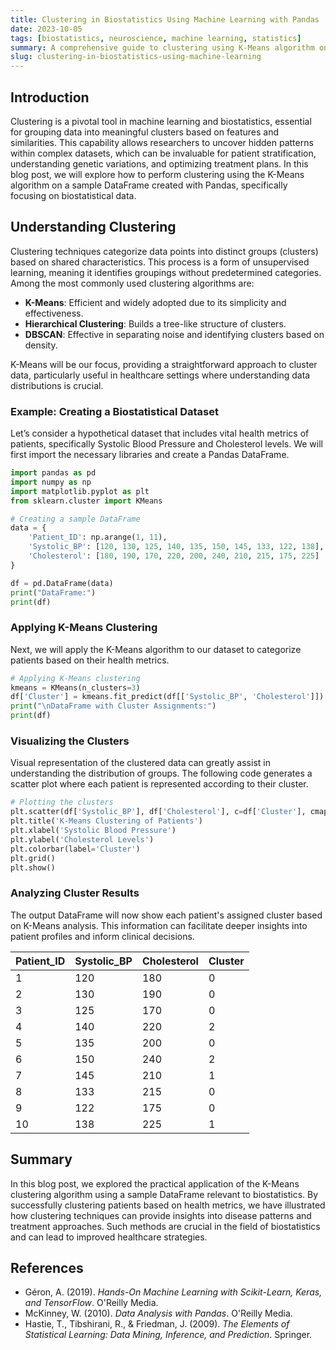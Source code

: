```yaml
---
title: Clustering in Biostatistics Using Machine Learning with Pandas
date: 2023-10-05
tags: [biostatistics, neuroscience, machine learning, statistics]
summary: A comprehensive guide to clustering using K-Means algorithm on health metrics in biostatistics.
slug: clustering-in-biostatistics-using-machine-learning
---
```


## Introduction
Clustering is a pivotal tool in machine learning and biostatistics, essential for grouping data into meaningful clusters based on features and similarities. This capability allows researchers to uncover hidden patterns within complex datasets, which can be invaluable for patient stratification, understanding genetic variations, and optimizing treatment plans. In this blog post, we will explore how to perform clustering using the K-Means algorithm on a sample DataFrame created with Pandas, specifically focusing on biostatistical data.

## Understanding Clustering
Clustering techniques categorize data points into distinct groups (clusters) based on shared characteristics. This process is a form of unsupervised learning, meaning it identifies groupings without predetermined categories. Among the most commonly used clustering algorithms are:
- **K-Means**: Efficient and widely adopted due to its simplicity and effectiveness.
- **Hierarchical Clustering**: Builds a tree-like structure of clusters.
- **DBSCAN**: Effective in separating noise and identifying clusters based on density.

K-Means will be our focus, providing a straightforward approach to cluster data, particularly useful in healthcare settings where understanding data distributions is crucial.

### Example: Creating a Biostatistical Dataset
Let’s consider a hypothetical dataset that includes vital health metrics of patients, specifically Systolic Blood Pressure and Cholesterol levels. We will first import the necessary libraries and create a Pandas DataFrame.

```python
import pandas as pd
import numpy as np
import matplotlib.pyplot as plt
from sklearn.cluster import KMeans

# Creating a sample DataFrame
data = {
    'Patient_ID': np.arange(1, 11),
    'Systolic_BP': [120, 130, 125, 140, 135, 150, 145, 133, 122, 138],
    'Cholesterol': [180, 190, 170, 220, 200, 240, 210, 215, 175, 225]
}

df = pd.DataFrame(data)
print("DataFrame:")
print(df)
```

### Applying K-Means Clustering
Next, we will apply the K-Means algorithm to our dataset to categorize patients based on their health metrics.

```python
# Applying K-Means clustering
kmeans = KMeans(n_clusters=3)
df['Cluster'] = kmeans.fit_predict(df[['Systolic_BP', 'Cholesterol']])
print("\nDataFrame with Cluster Assignments:")
print(df)
```

### Visualizing the Clusters
Visual representation of the clustered data can greatly assist in understanding the distribution of groups. The following code generates a scatter plot where each patient is represented according to their cluster.

```python
# Plotting the clusters
plt.scatter(df['Systolic_BP'], df['Cholesterol'], c=df['Cluster'], cmap='viridis', s=100)
plt.title('K-Means Clustering of Patients')
plt.xlabel('Systolic Blood Pressure')
plt.ylabel('Cholesterol Levels')
plt.colorbar(label='Cluster')
plt.grid()
plt.show()
```

### Analyzing Cluster Results
The output DataFrame will now show each patient's assigned cluster based on K-Means analysis. This information can facilitate deeper insights into patient profiles and inform clinical decisions.

| Patient_ID | Systolic_BP | Cholesterol | Cluster |
|------------|-------------|-------------|---------|
| 1          | 120         | 180         | 0       |
| 2          | 130         | 190         | 0       |
| 3          | 125         | 170         | 0       |
| 4          | 140         | 220         | 2       |
| 5          | 135         | 200         | 0       |
| 6          | 150         | 240         | 2       |
| 7          | 145         | 210         | 1       |
| 8          | 133         | 215         | 0       |
| 9          | 122         | 175         | 0       |
| 10         | 138         | 225         | 1       |

## Summary
In this blog post, we explored the practical application of the K-Means clustering algorithm using a sample DataFrame relevant to biostatistics. By successfully clustering patients based on health metrics, we have illustrated how clustering techniques can provide insights into disease patterns and treatment approaches. Such methods are crucial in the field of biostatistics and can lead to improved healthcare strategies.

## References
- Géron, A. (2019). *Hands-On Machine Learning with Scikit-Learn, Keras, and TensorFlow*. O'Reilly Media.
- McKinney, W. (2010). *Data Analysis with Pandas*. O'Reilly Media.
- Hastie, T., Tibshirani, R., & Friedman, J. (2009). *The Elements of Statistical Learning: Data Mining, Inference, and Prediction*. Springer.